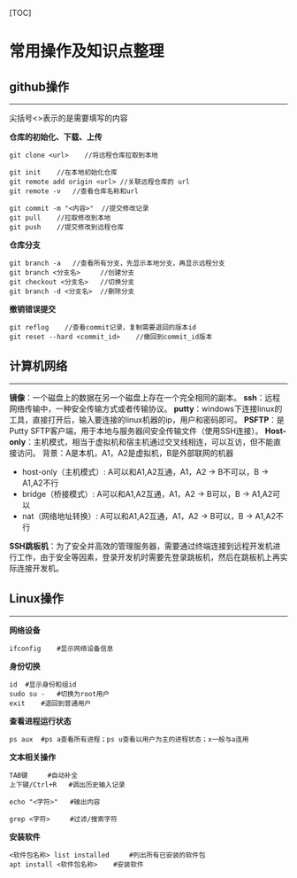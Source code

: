 [TOC]

# 常用操作及知识点整理

## github操作
---
尖括号<>表示的是需要填写的内容

**仓库的初始化、下载、上传**
```git
git clone <url>    //将远程仓库拉取到本地

git init    //在本地初始化仓库
git remote add origin <url> //关联远程仓库的 url
git remote -v   //查看仓库名称和url

git commit -m "<内容>"  //提交修改记录
git pull    //拉取修改到本地
git push    //提交修改到远程仓库
```

**仓库分支**
```git
git branch -a   //查看所有分支，先显示本地分支，再显示远程分支
git branch <分支名>     //创建分支
git checkout <分支名>   //切换分支
git branch -d <分支名>  //删除分支
```

**撤销错误提交**
```git
git reflog    //查看commit记录，复制需要退回的版本id
git reset --hard <commit_id>    //撤回到commit_id版本
```

## 计算机网络
---

**镜像**：一个磁盘上的数据在另一个磁盘上存在一个完全相同的副本。
**ssh**：远程网络传输中，一种安全传输方式或者传输协议。
**putty**：windows下连接linux的工具，直接打开后，输入要连接的linux机器的ip，用户和密码即可。
**PSFTP**：是Putty SFTP客户端，用于本地与服务器间安全传输文件（使用SSH连接）。
**Host-only**：主机模式，相当于虚拟机和宿主机通过交叉线相连，可以互访，但不能直接访问。
背景：A是本机，A1，A2是虚拟机，B是外部联网的机器
* host-only（主机模式）: A可以和A1,A2互通，A1，A2 -> B不可以，B -> A1,A2不行
* bridge（桥接模式）: A可以和A1,A2互通，A1，A2 -> B可以，B -> A1,A2可以
* nat（网络地址转换）: A可以和A1,A2互通，A1，A2 -> B可以，B -> A1,A2不行

**SSH跳板机**：为了安全并高效的管理服务器，需要通过终端连接到远程开发机进行工作，由于安全等因素，登录开发机时需要先登录跳板机，然后在跳板机上再实际连接开发机。

## Linux操作
---
**网络设备**
```
ifconfig    #显示网络设备信息
```

**身份切换**
```
id  #显示身份和组id
sudo su -   #切换为root用户
exit    #退回到普通用户
```
**查看进程运行状态**
```
ps aux  #ps a查看所有进程；ps u查看以用户为主的进程状态；x一般与a连用
```

**文本相关操作**
```
TAB键     #自动补全
上下键/Ctrl+R   #调出历史输入记录

echo "<字符>"   #输出内容

grep <字符>     #过滤/搜索字符
```

**安装软件**
```
<软件包名称> list installed     #列出所有已安装的软件包 
apt install <软件包名称>    #安装软件
```